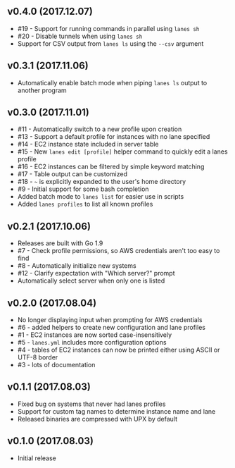 ## v0.4.0 (2017.12.07)

* #19 - Support for running commands in parallel using `lanes sh`
* #20 - Disable tunnels when using `lanes sh`
* Support for CSV output from `lanes ls` using the `--csv` argument

## v0.3.1 (2017.11.06)

* Automatically enable batch mode when piping `lanes ls` output to another
  program

## v0.3.0 (2017.11.01)

* #11 - Automatically switch to a new profile upon creation
* #13 - Support a default profile for instances with no lane specified
* #14 - EC2 instance state included in server table
* #15 - New `lanes edit [profile]` helper command to quickly edit a lanes profile
* #16 - EC2 instances can be filtered by simple keyword matching
* #17 - Table output can be customized
* #18 - `~` is explicitly expanded to the user's home directory
* #9 - Initial support for some bash completion
* Added batch mode to `lanes list` for easier use in scripts
* Added `lanes profiles` to list all known profiles

## v0.2.1 (2017.10.06)

* Releases are built with Go 1.9
* #7 - Check profile permissions, so AWS credentials aren't too easy to find
* #8 - Automatically initialize new systems
* #12 - Clarify expectation with "Which server?" prompt
* Automatically select server when only one is listed

## v0.2.0 (2017.08.04)

* No longer displaying input when prompting for AWS credentials
* #6 - added helpers to create new configuration and lane profiles
* #1 - EC2 instances are now sorted case-insensitively
* #5 - ``lanes.yml`` includes more configuration options
* #4 - tables of EC2 instances can now be printed either using ASCII or UTF-8 border
* #3 - lots of documentation

## v0.1.1 (2017.08.03)

* Fixed bug on systems that never had lanes profiles
* Support for custom tag names to determine instance name and lane
* Released binaries are compressed with UPX by default

## v0.1.0 (2017.08.03)

* Initial release
